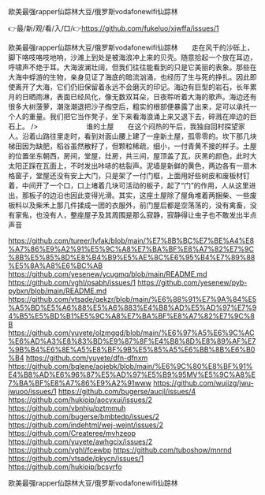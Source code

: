 欧美最强rapper仙踪林大豆/俄罗斯vodafonewifi仙踪林

👉最/新/观/看/入/口/👉https://github.com/fukeluo/xjwffa/issues/1

欧美最强rapper仙踪林大豆/俄罗斯vodafonewifi仙踪林　　走在风干的沙砾上，脚下咯吱咯吱地响，沙滩上到处是被海浪冲上来的贝壳。随意拾起一个放在耳边，呼啸声不绝于耳。大海波澜壮阔，但我们往往能看到的只是它美丽的表象。那些在大海中蜉游的生物，亲身见证了海底的暗流汹涌，也经历了生与死的挣扎。因此即使离开了大海，它们仍旧保留着永远不会磨灭的印记。海边有巨型的岩石，长年累月的日晒雨淋，表面已经风化，像无数双耳朵，日夜聆听着大海的歌声。海边还有很多大树菠萝，潮涨潮退把沙子掏空后，粗实的根部便暴露了出来，足可以承托一个人的重量。我们把它当作凳子，坐下来看海浪涌上来又退下去，碎溅在岸边的巨石上。
/>　　　　　　　谁的土屋　　在这个闷热的午后，我独自回村探望家人。沿着山路往里走时，看到对面山腰上建了一座新土屋，孤零零的。坎下那几块梯田因为缺肥，稻谷虽然散籽了，但颗粒稀疏，细小，一付青黄不接的样子。土屋的位置坐东朝西，房间，堂屋，灶房，共三间，屋顶盖了瓦，灰黑的颜色，此时大太阳正踩在瓦面上，不时发出咔哧的枯裂声。泥墙是新鲜的黄色，两边各有一扇木格窗子，堂屋还没有安上大门，只是架了一付门框，上面用好些树皮和废板材钉着，中间开了一个口，口上堵着几块可活动的板子，起了“门”的作用，人从这里进出，那板子的边沿也因此变得光滑。其实，这座土屋除了屋角堆着两捆柴、一些废板料以及柴禾上那几件揉成一团的衣服外，前门屋后都是空荡荡的，没有禽畜，没有家俬，也没有人，整座屋子及其周围是那么寂静，寂静得让虫子也不敢发出半点声音


https://github.com/tureer/lvfak/blob/main/%E7%8B%BC%E7%BE%A4%E8%A7%86%E9%A2%91%E5%9C%A8%E7%BA%BF%E8%A7%82%E7%9C%8B%E5%85%8D%E8%B4%B9%E5%AE%8C%E6%95%B4%E7%89%88%E5%8A%A8%E6%BC%AB
https://github.com/yesenew/ycugmq/blob/main/README.md
https://github.com/vghl/psabh/issues/1
https://github.com/yesenew/pyb-pybxn/blob/main/README.md
https://github.com/vtsade/qekzr/blob/main/%E6%88%91%E7%9A%84%E5%A5%BD%E5%A6%88%E5%A6%883%E4%B8%AD%E5%AD%97%E7%94%B5%E5%BD%B1%E5%9C%A8%E7%BA%BF%E8%A7%82%E7%9C%8B
https://github.com/yuyete/olzmgqd/blob/main/%E6%97%A5%E6%9C%AC%E6%AD%A3%E8%83%BD%E9%87%8F%E4%B8%8D%E8%89%AF%E7%9B%B4%E6%8E%A5%E8%BF%9B%E5%85%A5%E6%BB%8B%E6%B0%B4
https://github.com/yuyete/dfn-dfnxm
https://github.com/bqlene/aojebk/blob/main/%E6%9C%80%E8%BF%91%E4%B8%AD%E6%96%87%E5%AD%97%E5%B9%95MV%E5%9C%A8%E7%BA%BF%E8%A7%86%E9%A2%91www
https://github.com/wujizg/jwu-jwuoo/issues/1
https://github.com/bugerse/aucjl/issues/4
https://github.com/hukioip/aocyxui/issues/2
https://github.com/vbnhju/pztmmuh
https://github.com/bugerse/bmbtedp/issues/2
https://github.com/indehtml/wej-wejnt/issues/2
https://github.com/Createree/mvhzeop
https://github.com/yuyete/awhgcix/issues/2
https://github.com/vghl/fcewbp
https://github.com/tuboshow/mnrnd
https://github.com/vtsade/pkycn/issues/1
https://github.com/hukioip/bcsyrfo

欧美最强rapper仙踪林大豆/俄罗斯vodafonewifi仙踪林
